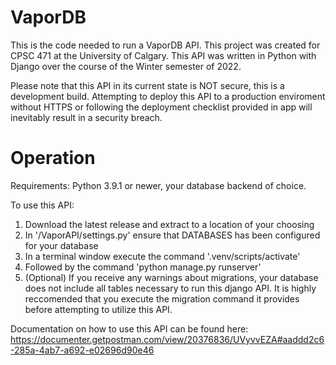 # VaporDB
This is the code needed to run a VaporDB API. This project was created for CPSC 471 at the University of Calgary.
This API was written in Python with Django over the course of the Winter semester of 2022.

Please note that this API in its current state is NOT secure, this is a development build. Attempting to deploy this API to a production enviroment without HTTPS or following the deployment checklist provided in app will inevitably result in a security breach.

# Operation
Requirements: Python 3.9.1 or newer, your database backend of choice.

To use this API:

1. Download the latest release and extract to a location of your choosing
2. In '/VaporAPI/settings.py' ensure that DATABASES has been configured for your database 
3. In a terminal window execute the command '.venv/scripts/activate'
4. Followed by the command 'python manage.py runserver'
5. (Optional) If you receive any warnings about migrations, your database does not include all tables necessary to run this django API. It is highly reccomended that you execute the migration command it provides before attempting to utilize this API.

Documentation on how to use this API can be found here: https://documenter.getpostman.com/view/20376836/UVyvvEZA#aaddd2c6-285a-4ab7-a692-e02696d90e46

